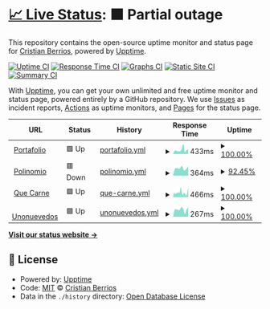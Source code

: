 # [📈 Live Status](https://demo.upptime.js.org): <!--live status--> **🟧 Partial outage**

This repository contains the open-source uptime monitor and status page for [Cristian Berrios](https://xtn.cl), powered by [Upptime](https://github.com/upptime/upptime).

[![Uptime CI](https://github.com/equistene/upptime/workflows/Uptime%20CI/badge.svg)](https://github.com/equistene/upptime/actions?query=workflow%3A%22Uptime+CI%22)
[![Response Time CI](https://github.com/equistene/upptime/workflows/Response%20Time%20CI/badge.svg)](https://github.com/equistene/upptime/actions?query=workflow%3A%22Response+Time+CI%22)
[![Graphs CI](https://github.com/equistene/upptime/workflows/Graphs%20CI/badge.svg)](https://github.com/equistene/upptime/actions?query=workflow%3A%22Graphs+CI%22)
[![Static Site CI](https://github.com/equistene/upptime/workflows/Static%20Site%20CI/badge.svg)](https://github.com/equistene/upptime/actions?query=workflow%3A%22Static+Site+CI%22)
[![Summary CI](https://github.com/equistene/upptime/workflows/Summary%20CI/badge.svg)](https://github.com/equistene/upptime/actions?query=workflow%3A%22Summary+CI%22)

With [Upptime](https://upptime.js.org), you can get your own unlimited and free uptime monitor and status page, powered entirely by a GitHub repository. We use [Issues](https://github.com/equistene/upptime/issues) as incident reports, [Actions](https://github.com/equistene/upptime/actions) as uptime monitors, and [Pages](https://demo.upptime.js.org) for the status page.

<!--start: status pages-->
<!-- This summary is generated by Upptime (https://github.com/upptime/upptime) -->
<!-- Do not edit this manually, your changes will be overwritten -->
<!-- prettier-ignore -->
| URL | Status | History | Response Time | Uptime |
| --- | ------ | ------- | ------------- | ------ |
| <img alt="" src="https://favicons.githubusercontent.com/portafolio.xtn.cl" height="13"> [Portafolio](https://portafolio.xtn.cl/) | 🟩 Up | [portafolio.yml](https://github.com/equistene/uptime-sites/commits/HEAD/history/portafolio.yml) | <details><summary><img alt="Response time graph" src="./graphs/portafolio/response-time-week.png" height="20"> 433ms</summary><br><a href="https://status.xtn.cl/history/portafolio"><img alt="Response time 433" src="https://img.shields.io/endpoint?url=https%3A%2F%2Fraw.githubusercontent.com%2Fequistene%2Fuptime-sites%2FHEAD%2Fapi%2Fportafolio%2Fresponse-time.json"></a><br><a href="https://status.xtn.cl/history/portafolio"><img alt="24-hour response time 146" src="https://img.shields.io/endpoint?url=https%3A%2F%2Fraw.githubusercontent.com%2Fequistene%2Fuptime-sites%2FHEAD%2Fapi%2Fportafolio%2Fresponse-time-day.json"></a><br><a href="https://status.xtn.cl/history/portafolio"><img alt="7-day response time 433" src="https://img.shields.io/endpoint?url=https%3A%2F%2Fraw.githubusercontent.com%2Fequistene%2Fuptime-sites%2FHEAD%2Fapi%2Fportafolio%2Fresponse-time-week.json"></a><br><a href="https://status.xtn.cl/history/portafolio"><img alt="30-day response time 433" src="https://img.shields.io/endpoint?url=https%3A%2F%2Fraw.githubusercontent.com%2Fequistene%2Fuptime-sites%2FHEAD%2Fapi%2Fportafolio%2Fresponse-time-month.json"></a><br><a href="https://status.xtn.cl/history/portafolio"><img alt="1-year response time 433" src="https://img.shields.io/endpoint?url=https%3A%2F%2Fraw.githubusercontent.com%2Fequistene%2Fuptime-sites%2FHEAD%2Fapi%2Fportafolio%2Fresponse-time-year.json"></a></details> | <details><summary><a href="https://status.xtn.cl/history/portafolio">100.00%</a></summary><a href="https://status.xtn.cl/history/portafolio"><img alt="All-time uptime 100.00%" src="https://img.shields.io/endpoint?url=https%3A%2F%2Fraw.githubusercontent.com%2Fequistene%2Fuptime-sites%2FHEAD%2Fapi%2Fportafolio%2Fuptime.json"></a><br><a href="https://status.xtn.cl/history/portafolio"><img alt="24-hour uptime 100.00%" src="https://img.shields.io/endpoint?url=https%3A%2F%2Fraw.githubusercontent.com%2Fequistene%2Fuptime-sites%2FHEAD%2Fapi%2Fportafolio%2Fuptime-day.json"></a><br><a href="https://status.xtn.cl/history/portafolio"><img alt="7-day uptime 100.00%" src="https://img.shields.io/endpoint?url=https%3A%2F%2Fraw.githubusercontent.com%2Fequistene%2Fuptime-sites%2FHEAD%2Fapi%2Fportafolio%2Fuptime-week.json"></a><br><a href="https://status.xtn.cl/history/portafolio"><img alt="30-day uptime 100.00%" src="https://img.shields.io/endpoint?url=https%3A%2F%2Fraw.githubusercontent.com%2Fequistene%2Fuptime-sites%2FHEAD%2Fapi%2Fportafolio%2Fuptime-month.json"></a><br><a href="https://status.xtn.cl/history/portafolio"><img alt="1-year uptime 100.00%" src="https://img.shields.io/endpoint?url=https%3A%2F%2Fraw.githubusercontent.com%2Fequistene%2Fuptime-sites%2FHEAD%2Fapi%2Fportafolio%2Fuptime-year.json"></a></details>
| <img alt="" src="https://favicons.githubusercontent.com/polinomio.cl" height="13"> [Polinomio](https://polinomio.cl/) | 🟥 Down | [polinomio.yml](https://github.com/equistene/uptime-sites/commits/HEAD/history/polinomio.yml) | <details><summary><img alt="Response time graph" src="./graphs/polinomio/response-time-week.png" height="20"> 364ms</summary><br><a href="https://status.xtn.cl/history/polinomio"><img alt="Response time 364" src="https://img.shields.io/endpoint?url=https%3A%2F%2Fraw.githubusercontent.com%2Fequistene%2Fuptime-sites%2FHEAD%2Fapi%2Fpolinomio%2Fresponse-time.json"></a><br><a href="https://status.xtn.cl/history/polinomio"><img alt="24-hour response time 0" src="https://img.shields.io/endpoint?url=https%3A%2F%2Fraw.githubusercontent.com%2Fequistene%2Fuptime-sites%2FHEAD%2Fapi%2Fpolinomio%2Fresponse-time-day.json"></a><br><a href="https://status.xtn.cl/history/polinomio"><img alt="7-day response time 364" src="https://img.shields.io/endpoint?url=https%3A%2F%2Fraw.githubusercontent.com%2Fequistene%2Fuptime-sites%2FHEAD%2Fapi%2Fpolinomio%2Fresponse-time-week.json"></a><br><a href="https://status.xtn.cl/history/polinomio"><img alt="30-day response time 364" src="https://img.shields.io/endpoint?url=https%3A%2F%2Fraw.githubusercontent.com%2Fequistene%2Fuptime-sites%2FHEAD%2Fapi%2Fpolinomio%2Fresponse-time-month.json"></a><br><a href="https://status.xtn.cl/history/polinomio"><img alt="1-year response time 364" src="https://img.shields.io/endpoint?url=https%3A%2F%2Fraw.githubusercontent.com%2Fequistene%2Fuptime-sites%2FHEAD%2Fapi%2Fpolinomio%2Fresponse-time-year.json"></a></details> | <details><summary><a href="https://status.xtn.cl/history/polinomio">92.45%</a></summary><a href="https://status.xtn.cl/history/polinomio"><img alt="All-time uptime 92.45%" src="https://img.shields.io/endpoint?url=https%3A%2F%2Fraw.githubusercontent.com%2Fequistene%2Fuptime-sites%2FHEAD%2Fapi%2Fpolinomio%2Fuptime.json"></a><br><a href="https://status.xtn.cl/history/polinomio"><img alt="24-hour uptime 51.28%" src="https://img.shields.io/endpoint?url=https%3A%2F%2Fraw.githubusercontent.com%2Fequistene%2Fuptime-sites%2FHEAD%2Fapi%2Fpolinomio%2Fuptime-day.json"></a><br><a href="https://status.xtn.cl/history/polinomio"><img alt="7-day uptime 92.45%" src="https://img.shields.io/endpoint?url=https%3A%2F%2Fraw.githubusercontent.com%2Fequistene%2Fuptime-sites%2FHEAD%2Fapi%2Fpolinomio%2Fuptime-week.json"></a><br><a href="https://status.xtn.cl/history/polinomio"><img alt="30-day uptime 92.45%" src="https://img.shields.io/endpoint?url=https%3A%2F%2Fraw.githubusercontent.com%2Fequistene%2Fuptime-sites%2FHEAD%2Fapi%2Fpolinomio%2Fuptime-month.json"></a><br><a href="https://status.xtn.cl/history/polinomio"><img alt="1-year uptime 92.45%" src="https://img.shields.io/endpoint?url=https%3A%2F%2Fraw.githubusercontent.com%2Fequistene%2Fuptime-sites%2FHEAD%2Fapi%2Fpolinomio%2Fuptime-year.json"></a></details>
| <img alt="" src="https://favicons.githubusercontent.com/quecarne.cl" height="13"> [Que Carne](https://quecarne.cl/) | 🟩 Up | [que-carne.yml](https://github.com/equistene/uptime-sites/commits/HEAD/history/que-carne.yml) | <details><summary><img alt="Response time graph" src="./graphs/que-carne/response-time-week.png" height="20"> 466ms</summary><br><a href="https://status.xtn.cl/history/que-carne"><img alt="Response time 466" src="https://img.shields.io/endpoint?url=https%3A%2F%2Fraw.githubusercontent.com%2Fequistene%2Fuptime-sites%2FHEAD%2Fapi%2Fque-carne%2Fresponse-time.json"></a><br><a href="https://status.xtn.cl/history/que-carne"><img alt="24-hour response time 853" src="https://img.shields.io/endpoint?url=https%3A%2F%2Fraw.githubusercontent.com%2Fequistene%2Fuptime-sites%2FHEAD%2Fapi%2Fque-carne%2Fresponse-time-day.json"></a><br><a href="https://status.xtn.cl/history/que-carne"><img alt="7-day response time 466" src="https://img.shields.io/endpoint?url=https%3A%2F%2Fraw.githubusercontent.com%2Fequistene%2Fuptime-sites%2FHEAD%2Fapi%2Fque-carne%2Fresponse-time-week.json"></a><br><a href="https://status.xtn.cl/history/que-carne"><img alt="30-day response time 466" src="https://img.shields.io/endpoint?url=https%3A%2F%2Fraw.githubusercontent.com%2Fequistene%2Fuptime-sites%2FHEAD%2Fapi%2Fque-carne%2Fresponse-time-month.json"></a><br><a href="https://status.xtn.cl/history/que-carne"><img alt="1-year response time 466" src="https://img.shields.io/endpoint?url=https%3A%2F%2Fraw.githubusercontent.com%2Fequistene%2Fuptime-sites%2FHEAD%2Fapi%2Fque-carne%2Fresponse-time-year.json"></a></details> | <details><summary><a href="https://status.xtn.cl/history/que-carne">100.00%</a></summary><a href="https://status.xtn.cl/history/que-carne"><img alt="All-time uptime 100.00%" src="https://img.shields.io/endpoint?url=https%3A%2F%2Fraw.githubusercontent.com%2Fequistene%2Fuptime-sites%2FHEAD%2Fapi%2Fque-carne%2Fuptime.json"></a><br><a href="https://status.xtn.cl/history/que-carne"><img alt="24-hour uptime 100.00%" src="https://img.shields.io/endpoint?url=https%3A%2F%2Fraw.githubusercontent.com%2Fequistene%2Fuptime-sites%2FHEAD%2Fapi%2Fque-carne%2Fuptime-day.json"></a><br><a href="https://status.xtn.cl/history/que-carne"><img alt="7-day uptime 100.00%" src="https://img.shields.io/endpoint?url=https%3A%2F%2Fraw.githubusercontent.com%2Fequistene%2Fuptime-sites%2FHEAD%2Fapi%2Fque-carne%2Fuptime-week.json"></a><br><a href="https://status.xtn.cl/history/que-carne"><img alt="30-day uptime 100.00%" src="https://img.shields.io/endpoint?url=https%3A%2F%2Fraw.githubusercontent.com%2Fequistene%2Fuptime-sites%2FHEAD%2Fapi%2Fque-carne%2Fuptime-month.json"></a><br><a href="https://status.xtn.cl/history/que-carne"><img alt="1-year uptime 100.00%" src="https://img.shields.io/endpoint?url=https%3A%2F%2Fraw.githubusercontent.com%2Fequistene%2Fuptime-sites%2FHEAD%2Fapi%2Fque-carne%2Fuptime-year.json"></a></details>
| <img alt="" src="https://favicons.githubusercontent.com/192.cl" height="13"> [Unonuevedos](https://192.cl/) | 🟩 Up | [unonuevedos.yml](https://github.com/equistene/uptime-sites/commits/HEAD/history/unonuevedos.yml) | <details><summary><img alt="Response time graph" src="./graphs/unonuevedos/response-time-week.png" height="20"> 267ms</summary><br><a href="https://status.xtn.cl/history/unonuevedos"><img alt="Response time 267" src="https://img.shields.io/endpoint?url=https%3A%2F%2Fraw.githubusercontent.com%2Fequistene%2Fuptime-sites%2FHEAD%2Fapi%2Funonuevedos%2Fresponse-time.json"></a><br><a href="https://status.xtn.cl/history/unonuevedos"><img alt="24-hour response time 147" src="https://img.shields.io/endpoint?url=https%3A%2F%2Fraw.githubusercontent.com%2Fequistene%2Fuptime-sites%2FHEAD%2Fapi%2Funonuevedos%2Fresponse-time-day.json"></a><br><a href="https://status.xtn.cl/history/unonuevedos"><img alt="7-day response time 267" src="https://img.shields.io/endpoint?url=https%3A%2F%2Fraw.githubusercontent.com%2Fequistene%2Fuptime-sites%2FHEAD%2Fapi%2Funonuevedos%2Fresponse-time-week.json"></a><br><a href="https://status.xtn.cl/history/unonuevedos"><img alt="30-day response time 267" src="https://img.shields.io/endpoint?url=https%3A%2F%2Fraw.githubusercontent.com%2Fequistene%2Fuptime-sites%2FHEAD%2Fapi%2Funonuevedos%2Fresponse-time-month.json"></a><br><a href="https://status.xtn.cl/history/unonuevedos"><img alt="1-year response time 267" src="https://img.shields.io/endpoint?url=https%3A%2F%2Fraw.githubusercontent.com%2Fequistene%2Fuptime-sites%2FHEAD%2Fapi%2Funonuevedos%2Fresponse-time-year.json"></a></details> | <details><summary><a href="https://status.xtn.cl/history/unonuevedos">100.00%</a></summary><a href="https://status.xtn.cl/history/unonuevedos"><img alt="All-time uptime 100.00%" src="https://img.shields.io/endpoint?url=https%3A%2F%2Fraw.githubusercontent.com%2Fequistene%2Fuptime-sites%2FHEAD%2Fapi%2Funonuevedos%2Fuptime.json"></a><br><a href="https://status.xtn.cl/history/unonuevedos"><img alt="24-hour uptime 100.00%" src="https://img.shields.io/endpoint?url=https%3A%2F%2Fraw.githubusercontent.com%2Fequistene%2Fuptime-sites%2FHEAD%2Fapi%2Funonuevedos%2Fuptime-day.json"></a><br><a href="https://status.xtn.cl/history/unonuevedos"><img alt="7-day uptime 100.00%" src="https://img.shields.io/endpoint?url=https%3A%2F%2Fraw.githubusercontent.com%2Fequistene%2Fuptime-sites%2FHEAD%2Fapi%2Funonuevedos%2Fuptime-week.json"></a><br><a href="https://status.xtn.cl/history/unonuevedos"><img alt="30-day uptime 100.00%" src="https://img.shields.io/endpoint?url=https%3A%2F%2Fraw.githubusercontent.com%2Fequistene%2Fuptime-sites%2FHEAD%2Fapi%2Funonuevedos%2Fuptime-month.json"></a><br><a href="https://status.xtn.cl/history/unonuevedos"><img alt="1-year uptime 100.00%" src="https://img.shields.io/endpoint?url=https%3A%2F%2Fraw.githubusercontent.com%2Fequistene%2Fuptime-sites%2FHEAD%2Fapi%2Funonuevedos%2Fuptime-year.json"></a></details>

<!--end: status pages-->

[**Visit our status website →**](https://demo.upptime.js.org)

## 📄 License

- Powered by: [Upptime](https://github.com/upptime/upptime)
- Code: [MIT](./LICENSE) © [Cristian Berrios](https://xtn.cl)
- Data in the `./history` directory: [Open Database License](https://opendatacommons.org/licenses/odbl/1-0/)

